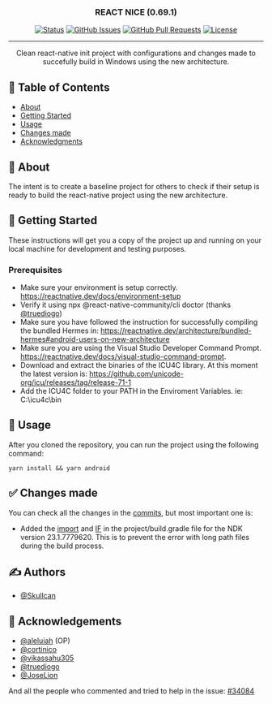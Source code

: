 <h3 align="center">REACT NICE (0.69.1)</h3>

<div align="center">

[![Status](https://img.shields.io/badge/status-active-success.svg)]()
[![GitHub Issues](https://img.shields.io/github/issues/skullcan/reactnice.svg)](https://github.com/skullcan/reactnice/issues)
[![GitHub Pull Requests](https://img.shields.io/github/issues-pr/skullcan/reactnice.svg)](https://github.com/skullcan/reactnice/pulls)
[![License](https://img.shields.io/badge/license-MIT-blue.svg)](/LICENSE)

</div>

---

<p align="center"> Clean react-native init project with configurations and changes made to succefully build in Windows using the new architecture.
    <br> 
</p>

## 📝 Table of Contents

-   [About](#about)
-   [Getting Started](#getting_started)
-   [Usage](#usage)
-   [Changes made](#changes)
-   [Acknowledgments](#acknowledgement)

## 🤘 About <a name = "about"></a>

The intent is to create a baseline project for others to check if their setup is ready to build the react-native project using the new architecture.

## 🏁 Getting Started <a name = "getting_started"></a>

These instructions will get you a copy of the project up and running on your local machine for development and testing purposes.

### Prerequisites

-   Make sure your environment is setup correctly. https://reactnative.dev/docs/environment-setup
-   Verify it using npx @react-native-community/cli doctor (thanks [@truediogo](https://github.com/truediogo))
-   Make sure you have followed the instruction for successfully compiling the bundled Hermes in: https://reactnative.dev/architecture/bundled-hermes#android-users-on-new-architecture
-   Make sure you are using the Visual Studio Developer Command Prompt. https://reactnative.dev/docs/visual-studio-command-prompt.
-   Download and extract the binaries of the ICU4C library. At this moment the latest version is:
https://github.com/unicode-org/icu/releases/tag/release-71-1
-   Add the ICU4C folder to your PATH in the Enviroment Variables. ie: C:\icu4c\bin


## 🎈 Usage <a name="usage"></a>

After you cloned the repository, you can run the project using the following command:

```
yarn install && yarn android
```

## ✅ Changes made <a name = "changes"></a>

You can check all the changes in the [commits](https://github.com/Skullcan/reactnice/commits/master), but most important one is:

-   Added the [import](https://github.com/Skullcan/reactnice/blob/b1accfd5df286fb6b4713d1def7d56ee0fa92760/android/build.gradle#L1) and [IF](https://github.com/Skullcan/reactnice/blob/b1accfd5df286fb6b4713d1def7d56ee0fa92760/android/build.gradle#L15) in the project/build.gradle file for the NDK version 23.1.7779620. This is to prevent the error with long path files during the build process.

## ✍️ Authors <a name = "authors"></a>

-   [@Skullcan](https://github.com/Skullcan)

## 🎉 Acknowledgements <a name = "acknowledgement"></a>

-   [@aleluiah](https://github.com/aleluiah) (OP)
-   [@cortinico](https://github.com/cortinico)
-   [@vikassahu305](https://github.com/vikassahu305)
-   [@truediogo](https://github.com/truediogo)
-   [@JoseLion](https://github.com/JoseLion)

And all the people who commented and tried to help in the issue: [#34084](https://github.com/facebook/react-native/issues/34084)

